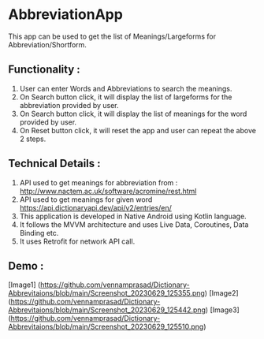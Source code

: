 # AbbreviationApp
This app can be used to get the list of Meanings/Largeforms for Abbreviation/Shortform.

## Functionality :
1. User can enter Words and Abbreviations to search the meanings.
2. On Search button click, it will display the list of largeforms for the abbreviation provided by user.
3. On Search button click, it will display the list of meanings for the word provided by user.
4. On Reset button click, it will reset the app and user can repeat the above 2 steps.


## Technical Details :
1. API used to get meanings for abbreviation from : http://www.nactem.ac.uk/software/acromine/rest.html
2. API used to get meanings for given word https://api.dictionaryapi.dev/api/v2/entries/en/<word>
3. This application is developed in Native Android using Kotlin language.
4. It follows the MVVM architecture and uses Live Data, Coroutines, Data Binding etc.
5. It uses Retrofit for network API call.

## Demo :
[Image1] (https://github.com/vennamprasad/Dictionary-Abbrevitaions/blob/main/Screenshot_20230629_125355.png)
[Image2] (https://github.com/vennamprasad/Dictionary-Abbrevitaions/blob/main/Screenshot_20230629_125442.png)
[Image3] (https://github.com/vennamprasad/Dictionary-Abbrevitaions/blob/main/Screenshot_20230629_125510.png)
